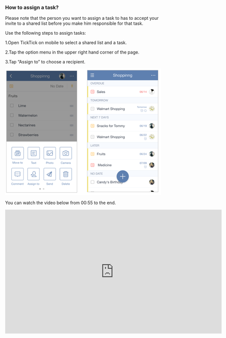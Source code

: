 ### How to assign a task?
Please note that the person you want to assign a task to has to accept your invite to a shared list before you make him responsible for that task.

Use the following steps to assign tasks:

1.Open TickTick on mobile to select a shared list and a task.

2.Tap the option menu in the upper right hand corner of the page.

3.Tap “Assign to” to choose a recipient.

![](../images/iosassign.png)

You can watch the video below from 00:55 to the end.

<iframe width="700" height="400" src="https://www.youtube.com/embed/CTW6geOAGtw?list=PLbWRKVi0_aTEwRLCS5T4MD0wCQU_ve8xW" frameborder="0" allowfullscreen></iframe>
